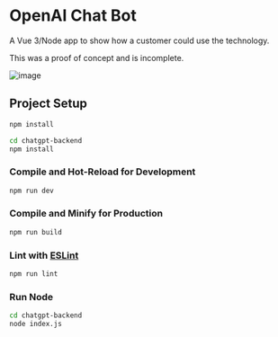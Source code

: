 # OpenAI Chat Bot

A Vue 3/Node app to show how a customer could use the technology.

This was a proof of concept and is incomplete.

![image](https://github.com/alex-bowers/vue3-openai-chatbot/assets/7655111/a2925a3a-4711-4363-bcc5-12c47fcf2b26)

## Project Setup

```sh
npm install
```

```sh
cd chatgpt-backend
npm install
```

### Compile and Hot-Reload for Development

```sh
npm run dev
```

### Compile and Minify for Production

```sh
npm run build
```

### Lint with [ESLint](https://eslint.org/)

```sh
npm run lint
```

### Run Node

```sh
cd chatgpt-backend
node index.js
```
